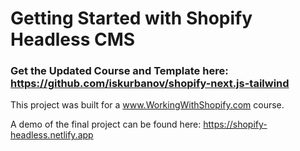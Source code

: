 # Getting Started with Shopify Headless CMS

### Get the **Updated Course and Template** here: https://github.com/iskurbanov/shopify-next.js-tailwind

This project was built for a www.WorkingWithShopify.com course. 

A demo of the final project can be found here: https://shopify-headless.netlify.app

